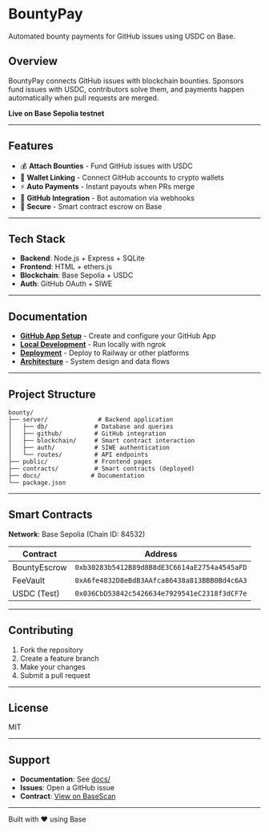 # BountyPay

Automated bounty payments for GitHub issues using USDC on Base.

## Overview

BountyPay connects GitHub issues with blockchain bounties. Sponsors fund issues with USDC, contributors solve them, and payments happen automatically when pull requests are merged.

**Live on Base Sepolia testnet**

---

## Features

- 💰 **Attach Bounties** - Fund GitHub issues with USDC
- 🔗 **Wallet Linking** - Connect GitHub accounts to crypto wallets
- ⚡ **Auto Payments** - Instant payouts when PRs merge
- 🤖 **GitHub Integration** - Bot automation via webhooks
- 🔐 **Secure** - Smart contract escrow on Base

---

## Tech Stack

- **Backend**: Node.js + Express + SQLite
- **Frontend**: HTML + ethers.js
- **Blockchain**: Base Sepolia + USDC
- **Auth**: GitHub OAuth + SIWE

---


## Documentation

- **[GitHub App Setup](./docs/github-app-setup.md)** - Create and configure your GitHub App
- **[Local Development](./docs/local-development.md)** - Run locally with ngrok
- **[Deployment](./docs/deployment.md)** - Deploy to Railway or other platforms
- **[Architecture](./docs/architecture.md)** - System design and data flows

---

## Project Structure

```
bounty/
├── server/              # Backend application
│   ├── db/             # Database and queries
│   ├── github/         # GitHub integration
│   ├── blockchain/     # Smart contract interaction
│   ├── auth/           # SIWE authentication
│   └── routes/         # API endpoints
├── public/             # Frontend pages
├── contracts/          # Smart contracts (deployed)
├── docs/              # Documentation
└── package.json
```

---

## Smart Contracts

**Network**: Base Sepolia (Chain ID: 84532)

| Contract | Address |
|----------|---------|
| BountyEscrow | `0xb30283b5412B89d8B8dE3C6614aE2754a4545aFD` |
| FeeVault | `0xA6fe4832D8eBdB3AAfca86438a813BBB0Bd4c6A3` |
| USDC (Test) | `0x036CbD53842c5426634e7929541eC2318f3dCF7e` |

---

## Contributing

1. Fork the repository
2. Create a feature branch
3. Make your changes
4. Submit a pull request

---

## License

MIT

---

## Support

- **Documentation**: See [docs/](./docs/)
- **Issues**: Open a GitHub issue
- **Contract**: [View on BaseScan](https://sepolia.basescan.org/address/0xb30283b5412B89d8B8dE3C6614aE2754a4545aFD)

---

Built with ❤️ using Base
